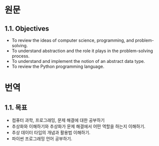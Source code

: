 # 원문
## 1.1. Objectives
* To review the ideas of computer science, programming, and problem-solving.
* To understand abstraction and the role it plays in the problem-solving process.
* To understand and implement the notion of an abstract data type.
* To review the Python programming language.

# 번역
## 1.1. 목표
* 컴퓨터 과학, 프로그래밍, 문제 해결에 대한 공부하기
* 추상화와 이해하기와 추상화가 문제 해결에서 어떤 역할을 하는지 이해하기.
* 추상 데이터 타입의 개념과 활용법 이해하기.
* 파이썬 프로그래밍 언어 공부하기.